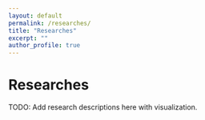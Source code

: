 ```yaml
---
layout: default
permalink: /researches/
title: "Researches"
excerpt: ""
author_profile: true
---
```

# Researches

TODO: Add research descriptions here with visualization.

<!-- 1. Coverage .
	- See brief work description [here](/publications/encirclement2025/). -->



<!-- 
## Subpages

Below are the publication subpages in this section. This list is generated automatically from pages whose URL contains "/publications/" (excluding this index page).

<ul>
{% for p in site.pages %}
	{% if p.url contains '/publications/' and p.url != '/publications/' %}
		<li><a href="{{ p.url }}">{{ p.title }}</a></li>
	{% endif %}
{% endfor %}
</ul> -->